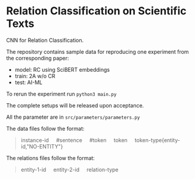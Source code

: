 # Relation Classification on Scientific Texts
CNN for Relation Classification.

The repository contains sample data for reproducing one experiment from the corresponding paper:
  - model: RC using SciBERT embeddings
  - train: 2A w/o CR
  - test: AI-ML
  
To rerun the experiment run ``python3 main.py``

The complete setups will be released upon acceptance.

All the parameter are in ``src/parameters/parameters.py``

The data files follow the format:

>instance-id&nbsp;&nbsp;&nbsp;&nbsp;&nbsp;#sentence&nbsp;&nbsp;&nbsp;&nbsp;&nbsp;#token&nbsp;&nbsp;&nbsp;&nbsp;&nbsp;token&nbsp;&nbsp;&nbsp;&nbsp;&nbsp;token-type{entity-id,"NO-ENTITY"}

The relations files follow the format:
>entity-1-id&nbsp;&nbsp;&nbsp;&nbsp;&nbsp;entity-2-id&nbsp;&nbsp;&nbsp;&nbsp;&nbsp;relation-type
